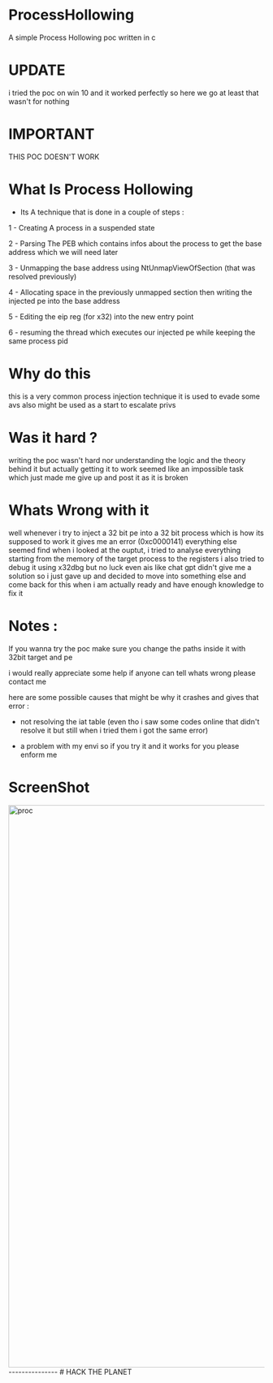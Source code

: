 # ProcessHollowing
A simple Process Hollowing poc written in c 

# UPDATE 

i tried the poc on win 10 and it worked perfectly so here we go at least that wasn't for nothing 

# IMPORTANT

THIS POC DOESN'T WORK

# What Is Process Hollowing

- Its A technique that is done in a couple of steps :
  
1 - Creating A process in a suspended state

2 - Parsing The PEB which contains infos about the process to get the base address which we will need later 

3 - Unmapping the base address using NtUnmapViewOfSection (that was resolved previously)

4 - Allocating space in the previously unmapped section then writing the injected pe into the base address

5 - Editing the eip reg (for x32) into the new entry point

6 - resuming the thread which executes our injected pe while keeping the same process pid

# Why do this 

this is a very common process injection technique it is used to evade some avs also might be used as a start to escalate privs 
# Was it hard ?

writing the poc wasn't hard nor understanding the logic and the theory behind it but actually getting it to work seemed like an impossible task which just made me give up and post it as it is broken
# Whats Wrong with it

well whenever i try to inject a 32 bit pe into a 32 bit process which is how its supposed to work it gives me an error (0xc0000141) everything else seemed find when i looked at the ouptut, i tried to analyse everything starting from the memory of the target process to the registers i also tried to debug it using x32dbg but no luck even ais like chat gpt didn't give me a solution so i just gave up and decided to move into something else and come back for this when i am actually ready and have enough knowledge to fix it

# Notes :

If you wanna try the poc make sure you change the paths inside it with 32bit target and pe 

i would really appreciate some help if anyone can tell whats wrong please contact me 

here are some possible causes that might be why it crashes and gives that error :

- not resolving the iat table (even tho i saw some codes online that didn't resolve it but still when i tried them i got the same error)

- a problem with my envi so if you try it and it works for you please enform me



# ScreenShot
<img width="1108" alt="proc" src="https://github.com/user-attachments/assets/e6b4bdd4-fb18-4f0c-8554-b5baad1d1349" />
--------------- 
# HACK THE PLANET


